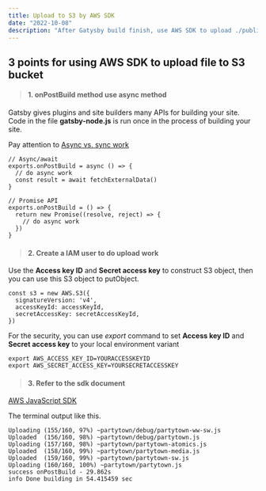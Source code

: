```yaml
---
title: Upload to S3 by AWS SDK
date: "2022-10-08"
description: "After Gatysby build finish, use AWS SDK to upload ./public folder to S3 bucket."
---
```


## 3 points for using AWS SDK to upload file to S3 bucket

> #### 1. onPostBuild method use async method

Gatsby gives plugins and site builders many APIs for building your site. Code in the file **gatsby-node.js** is run once in the process of building your site.

Pay attention to [Async vs. sync work](https://www.gatsbyjs.com/docs/reference/config-files/gatsby-node/#async-vs-sync-work)

    // Async/await
    exports.onPostBuild = async () => {
      // do async work
      const result = await fetchExternalData()
    }

    // Promise API
    exports.onPostBuild = () => {
      return new Promise((resolve, reject) => {
        // do async work
      })
    }

> #### 2. Create a IAM user to do upload work

Use the **Access key ID** and **Secret access key** to construct S3 object, then you can use this S3 object to putObject.

    const s3 = new AWS.S3({
      signatureVersion: 'v4',
      accessKeyId: accessKeyId,
      secretAccessKey: secretAccessKeyId,
    })

For the security, you can use _export_ command to set **Access key ID** and **Secret access key** to your local environment variant

    export AWS_ACCESS_KEY_ID=YOURACCESSKEYID
    export AWS_SECRET_ACCESS_KEY=YOURSECRETACCESSKEY

> #### 3. Refer to the sdk document

[AWS JavaScript SDK](https://docs.aws.amazon.com/AWSJavaScriptSDK/latest/AWS/S3.html)

The terminal output like this.

    Uploading (155/160, 97%) ~partytown/debug/partytown-ww-sw.js
    Uploaded  (156/160, 98%) ~partytown/debug/partytown.js
    Uploading (157/160, 98%) ~partytown/partytown-atomics.js
    Uploaded  (158/160, 99%) ~partytown/partytown-media.js
    Uploaded  (159/160, 99%) ~partytown/partytown-sw.js
    Uploading (160/160, 100%) ~partytown/partytown.js
    success onPostBuild - 29.862s
    info Done building in 54.415459 sec
